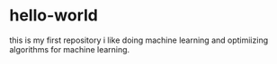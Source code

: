 # hello-world
this is my first repository
i like doing machine learning and optimiizing algorithms for machine learning.
